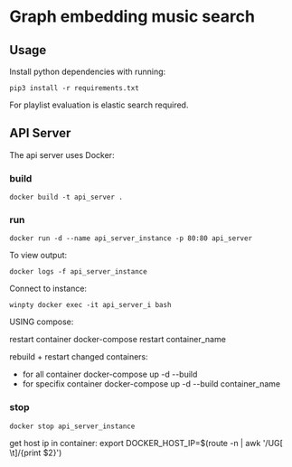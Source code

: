 # Graph embedding music search


## Usage
Install python dependencies with running:

```
pip3 install -r requirements.txt
```

For playlist evaluation is elastic search required.



## API Server

The api server uses Docker:

### build
```
docker build -t api_server .
```

### run
```
docker run -d --name api_server_instance -p 80:80 api_server
```

To view output:
```
docker logs -f api_server_instance
```

Connect to instance:
```
winpty docker exec -it api_server_i bash
```


USING compose:

restart container
docker-compose restart container_name

rebuild + restart changed containers:
- for all container
    docker-compose up -d --build
- for specifix container
    docker-compose up -d --build container_name


### stop
```
docker stop api_server_instance
```

get host ip in container:
export DOCKER_HOST_IP=$(route -n | awk '/UG[ \t]/{print $2}')
